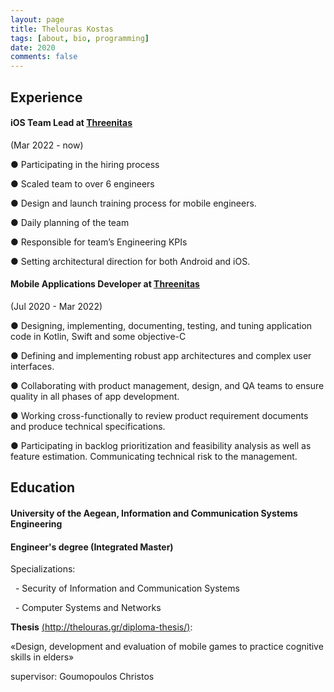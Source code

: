 ```yaml
---
layout: page
title: Thelouras Kostas
tags: [about, bio, programming]
date: 2020
comments: false
---
```

    

## Experience
#### iOS Team Lead at [Threenitas](https://threenitas.com)
(Mar 2022 - now)

● Participating in the hiring process

● Scaled team to over 6 engineers

● Design and launch training process for mobile engineers.

● Daily planning of the team

● Responsible for team’s Engineering KPIs

● Setting  architectural direction for both  Android and iOS.

#### Mobile Applications Developer at [Threenitas](https://threenitas.com)
(Jul 2020 - Mar 2022)

 ● Designing, implementing, documenting, testing, and tuning application code in Kotlin, Swift and some objective-C

 ● Defining and implementing robust app architectures and complex user interfaces.

 ● Collaborating with product management, design, and QA teams to ensure quality in all phases of app development.

 ● Working cross-functionally to review product requirement documents and produce technical specifications.
  
 ● Participating in backlog prioritization and feasibility analysis as well as feature estimation. Communicating technical risk to the management.




## Education

#### University of the Aegean, Information and Communication Systems Engineering

#### Engineer's degree (Integrated Master)


Specializations:

&nbsp;&nbsp;- Security of Information and Communication Systems

&nbsp;&nbsp;- Computer Systems and Networks


**Thesis** [(http://thelouras.gr/diploma-thesis/)](http://thelouras.gr/diploma-thesis/):

«Design, development and evaluation of mobile games to practice cognitive skills in elders»

supervisor: Goumopoulos Christos
